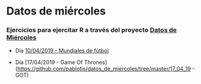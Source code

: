 # Datos de miércoles
### Ejercicios para ejercitar R a través del proyecto [Datos de Miércoles](https://github.com/cienciadedatos/datos-de-miercoles)

* Día [10/04/2019 - Mundiales de fútbol](https://github.com/pablotis/datos_de_miercoles/tree/master/10_04_2019_mundiales_futb)

* Día [17/04/2019 - Game Of Thrones](https://github.com/pablotis/datos_de_miercoles/tree/master/17_04_19 - GOT)
